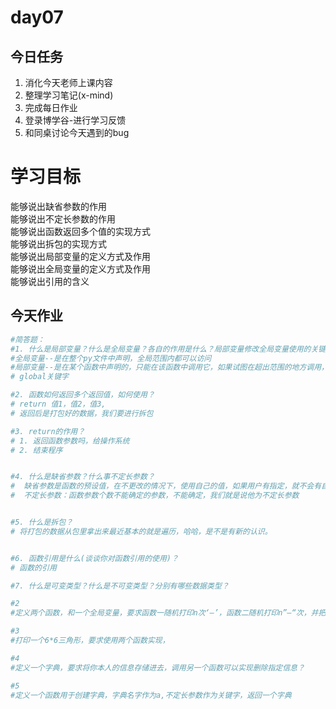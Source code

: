# day07

## 今日任务

1. 消化今天老师上课内容
2. 整理学习笔记\(x-mind\)
3. 完成每日作业
4. 登录博学谷-进行学习反馈
5. 和同桌讨论今天遇到的bug

# 学习目标

能够说出缺省参数的作用  
能够说出不定长参数的作用  
能够说出函数返回多个值的实现方式  
能够说出拆包的实现方式  
能够说出局部变量的定义方式及作用  
能够说出全局变量的定义方式及作用  
能够说出引用的含义

## 今天作业

```py
#简答题：
#1. 什么是局部变量？什么是全局变量？各自的作用是什么？局部变量修改全局变量使用的关键字是？
#全局变量--是在整个py文件中声明，全局范围内都可以访问
#局部变量--是在某个函数中声明的，只能在该函数中调用它，如果试图在超出范围的地方调用，程序会报错
# global关键字

#2. 函数如何返回多个返回值，如何使用？
# return 值1，值2，值3,
# 返回后是打包好的数据，我们要进行拆包

#3. return的作用？
# 1. 返回函数参数吗，给操作系统 
# 2. 结束程序


#4. 什么是缺省参数？什么事不定长参数？
#  缺省参数是函数的预设值，在不更改的情况下，使用自己的值，如果用户有指定，就不会有自己的函数。
#  不定长参数：函数参数个数不能确定的参数，不能确定，我们就是说他为不定长参数


#5. 什么是拆包？
# 将打包的数据从包里拿出来最近基本的就是遍历，哈哈，是不是有新的认识。


#6. 函数引用是什么(谈谈你对函数引用的使用)？
# 函数的引用

#7. 什么是可变类型？什么是不可变类型？分别有哪些数据类型？
```

```py
#2
#定义两个函数，和一个全局变量，要求函数一随机打印n次‘—’，函数二随机打印n”—“次，并把各自函数打印次数输出，最后求的一共打印次数并输出
```

```py
#3
#打印一个6*6三角形，要求使用两个函数实现，
```

```py
#4
#定义一个字典，要求将你本人的信息存储进去，调用另一个函数可以实现删除指定信息？
```

```py
#5
#定义一个函数用于创建字典，字典名字作为a,不定长参数作为关键字，返回一个字典
```



